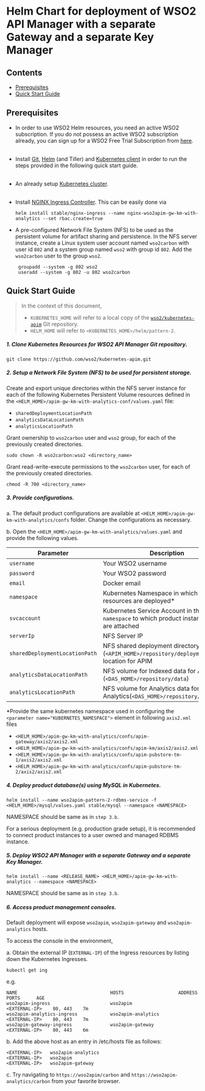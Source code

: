 # Helm Chart for deployment of WSO2 API Manager with a separate Gateway and a separate Key Manager

## Contents

* [Prerequisites](#prerequisites)
* [Quick Start Guide](#quick-start-guide)

## Prerequisites

* In order to use WSO2 Helm resources, you need an active WSO2 subscription. If you do not possess an active WSO2
  subscription already, you can sign up for a WSO2 Free Trial Subscription from [here](https://wso2.com/free-trial-subscription).<br><br>

* Install [Git](https://git-scm.com/book/en/v2/Getting-Started-Installing-Git), [Helm](https://github.com/kubernetes/helm/blob/master/docs/install.md)
(and Tiller) and [Kubernetes client](https://kubernetes.io/docs/tasks/tools/install-kubectl/) in order to run the 
steps provided in the following quick start guide.<br><br>

* An already setup [Kubernetes cluster](https://kubernetes.io/docs/setup/pick-right-solution/).<br><br>

* Install [NGINX Ingress Controller](https://kubernetes.github.io/ingress-nginx/deploy/). This can
 be easily done via 
  ```
  helm install stable/nginx-ingress --name nginx-wso2apim-gw-km-with-analytics --set rbac.create=true
  ```
* A pre-configured Network File System (NFS) to be used as the persistent volume for artifact sharing and persistence.
In the NFS server instance, create a Linux system user account named `wso2carbon` with user id `802` and a system group named `wso2` with group id `802`.
Add the `wso2carbon` user to the group `wso2`.

  ```
   groupadd --system -g 802 wso2
   useradd --system -g 802 -u 802 wso2carbon
  ```  
  
## Quick Start Guide

>In the context of this document, <br>
>* `KUBERNETES_HOME` will refer to a local copy of the [`wso2/kubernetes-apim`](https://github.com/wso2/kubernetes-apim/)
Git repository. <br>
>* `HELM_HOME` will refer to `<KUBERNETES_HOME>/helm/pattern-2`. <br>

##### 1. Clone Kubernetes Resources for WSO2 API Manager Git repository.

```
git clone https://github.com/wso2/kubernetes-apim.git
```

##### 2. Setup a Network File System (NFS) to be used for persistent storage.

Create and export unique directories within the NFS server instance for each of the following Kubernetes Persistent Volume
resources defined in the `<HELM_HOME>/apim-gw-km-with-analytics-conf/values.yaml` file:

* `sharedDeploymentLocationPath`
* `analyticsDataLocationPath`
* `analyticsLocationPath`

Grant ownership to `wso2carbon` user and `wso2` group, for each of the previously created directories.

  ```
  sudo chown -R wso2carbon:wso2 <directory_name>
  ```

Grant read-write-execute permissions to the `wso2carbon` user, for each of the previously created directories.

  ```
  chmod -R 700 <directory_name>
  ```
  
##### 3. Provide configurations.

a. The default product configurations are available at `<HELM_HOME>/apim-gw-km-with-analytics/confs` folder. Change the
configurations as necessary.

b. Open the `<HELM_HOME>/apim-gw-km-with-analytics/values.yaml` and provide the following values.

| Parameter                       | Description                                                                               |
|---------------------------------|-------------------------------------------------------------------------------------------|
| `username`                      | Your WSO2 username                                                                        |
| `password`                      | Your WSO2 password                                                                        |
| `email`                         | Docker email                                                                              |
| `namespace`                     | Kubernetes Namespace in which the resources are deployed*                                  |
| `svcaccount`                    | Kubernetes Service Account in the `namespace` to which product instance pods are attached |
| `serverIp`                      | NFS Server IP                                                                             |
| `sharedDeploymentLocationPath`  | NFS shared deployment directory (`<APIM_HOME>/repository/deployment`) location for APIM   |
| `analyticsDataLocationPath`     | NFS volume for Indexed data for Analytics (`<DAS_HOME>/repository/data`)                  |
| `analyticsLocationPath`         | NFS volume for Analytics data for Analytics(`<DAS_HOME>/repository/analytics`)            |

*Provide the same kubernetes namespace used in configuring the `<parameter name="KUBERNETES_NAMESPACE">` element in following `axis2.xml` files
* `<HELM_HOME>/apim-gw-km-with-analytics/confs/apim-gateway/axis2/axis2.xml`
* `<HELM_HOME>/apim-gw-km-with-analytics/confs/apim-km/axis2/axis2.xml`
* `<HELM_HOME>/apim-gw-km-with-analytics/confs/apim-pubstore-tm-1/axis2/axis2.xml`
* `<HELM_HOME>/apim-gw-km-with-analytics/confs/apim-pubstore-tm-2/axis2/axis2.xml`

##### 4. Deploy product database(s) using MySQL in Kubernetes.

```
helm install --name wso2apim-pattern-2-rdbms-service -f <HELM_HOME>/mysql/values.yaml stable/mysql --namespace <NAMESPACE>
```

NAMESPACE should be same as in `step 3.b`.

For a serious deployment (e.g. production grade setup), it is recommended to connect product instances to a user owned and managed RDBMS instance.

##### 5. Deploy WSO2 API Manager with a separate Gateway and a separate Key Manager.

```
helm install --name <RELEASE_NAME> <HELM_HOME>/apim-gw-km-with-analytics --namespace <NAMESPACE>
```

NAMESPACE should be same as in `step 3.b`.

##### 6. Access product management consoles.

Default deployment will expose `wso2apim`, `wso2apim-gateway` and `wso2apim-analytics` hosts.

To access the console in the environment,

a. Obtain the external IP (`EXTERNAL-IP`) of the Ingress resources by listing down the Kubernetes Ingresses.

  ```
  kubectl get ing
  ```

e.g.

```
NAME                                  HOSTS                    ADDRESS          PORTS      AGE
wso2apim-ingress                      wso2apim                 <EXTERNAL-IP>    80, 443    7m 
wso2apim-analytics-ingress            wso2apim-analytics       <EXTERNAL-IP>    80, 443    7m
wso2apim-gateway-ingress              wso2apim-gateway         <EXTERNAL-IP>    80, 443    6m
```

b. Add the above host as an entry in /etc/hosts file as follows:

```
<EXTERNAL-IP>	wso2apim-analytics
<EXTERNAL-IP>	wso2apim
<EXTERNAL-IP>	wso2apim-gateway
```

c. Try navigating to `https://wso2apim/carbon` and `https://wso2apim-analytics/carbon` from your favorite browser.
